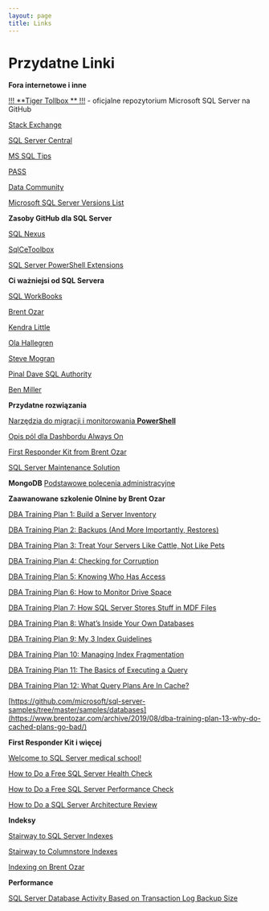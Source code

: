 ```yaml
---
layout: page
title: Links
---
```

# [](#header-1)Przydatne Linki

**Fora internetowe i inne**

[!!! **Tiger Tollbox ** !!!](https://github.com/Microsoft/tigertoolbox) - oficjalne repozytorium Microsoft SQL Server na GitHub

[Stack Exchange](https://dba.stackexchange.com/)

[SQL Server Central](https://www.sqlservercentral.com/)

[MS SQL Tips](https://www.mssqltips.com/sql-server-dba-resources/)

[PASS](https://www.pass.org/)

[Data Community](http://datacommunity.pl/)

[Microsoft SQL Server Versions List](http://sqlserverbuilds.blogspot.com/)

**Zasoby GitHub dla SQL Server**

[SQL Nexus](https://github.com/Microsoft/SqlNexus)

[SqlCeToolbox](https://github.com/ErikEJ/SqlCeToolbox)

[SQL Server PowerShell Extensions](https://github.com/MikeShepard/SQLPSX/)



**Ci ważniejsi od SQL Servera**

[SQL WorkBooks](https://sqlworkbooks.com)

[Brent Ozar](https://www.brentozar.com/)

[Kendra Little](https://littlekendra.com/)

[Ola Hallegren](https://ola.hallengren.com)

[Steve Mogran](https://seniordba.wordpress.com/)

[Pinal Dave SQL Authority](https://blog.sqlauthority.com/)

[Ben Miller](https://dbaduck.com/)

**Przydatne rozwiązania**

[Narzędzia do migracji i monitorowania **PowerShell**](https://dbatools.io)

[Opis pól dla Dashbordu Always On](https://docs.microsoft.com/en-us/sql/database-engine/availability-groups/windows/use-the-always-on-dashboard-sql-server-management-studio?view=sql-server-2017)

[First Responder Kit from Brent Ozar](https://github.com/BrentOzarULTD/SQL-Server-First-Responder-Kit/tree/master)

[SQL Server Maintenance Solution](https://github.com/olahallengren/sql-server-maintenance-solution )




**MongoDB**
[Podstawowe polecenia administracyjne](_pages/mongodb)

**Zaawanowane szkolenie Olnine by Brent Ozar**

[DBA Training Plan 1: Build a Server Inventory](https://www.brentozar.com/archive/2019/07/dba-training-plan-1-build-a-server-inventory/)

[DBA Training Plan 2: Backups (And More Importantly, Restores)](https://www.brentozar.com/archive/2019/07/dba-training-plan-2-backups-and-more-importantly-restores/)

[DBA Training Plan 3: Treat Your Servers Like Cattle, Not Like Pets](https://www.brentozar.com/archive/2019/07/dba-training-plan-3-automating-restores/ )

[DBA Training Plan 4: Checking for Corruption](https://www.brentozar.com/archive/2019/07/dba-training-plan-4-checking-for-corruption/)

[DBA Training Plan 5: Knowing Who Has Access](https://www.brentozar.com/archive/2019/07/dba-training-plan-5-knowing-who-has-access/)

[DBA Training Plan 6: How to Monitor Drive Space](https://www.brentozar.com/archive/2019/07/dba-training-plan-6-how-to-monitor-drive-space/)

[DBA Training Plan 7: How SQL Server Stores Stuff in MDF Files](https://www.brentozar.com/archive/2019/07/dba-training-plan-7-how-sql-server-stores-stuff-in-mdf-files/)

[DBA Training Plan 8: What’s Inside Your Own Databases](https://www.brentozar.com/archive/2019/08/dba-training-plan-8-whats-inside-your-own-databases/)

[DBA Training Plan 9: My 3 Index Guidelines](https://www.brentozar.com/archive/2019/08/dba-training-plan-9-my-3-index-guidelines/)

[DBA Training Plan 10: Managing Index Fragmentation](https://www.brentozar.com/archive/2019/08/dba-training-plan-10-managing-index-fragmentation/)

[DBA Training Plan 11: The Basics of Executing a Query](https://www.brentozar.com/archive/2019/08/dba-training-plan-11-the-basics-of-executing-a-query/)

[DBA Training Plan 12: What Query Plans Are In Cache?](https://www.brentozar.com/archive/2019/08/dba-training-plan-12-what-query-plans-are-in-cache/)

[https://github.com/microsoft/sql-server-samples/tree/master/samples/databases](https://www.brentozar.com/archive/2019/08/dba-training-plan-13-why-do-cached-plans-go-bad/)


**First Responder Kit i więcej**


[Welcome to SQL Server medical school!](https://www.brentozar.com/thanks/welcome-sql-server-medical-school/)

[How to Do a Free SQL Server Health Check](https://www.brentozar.com/archive/2017/10/free-sql-server-health-check/)

[How to Do a Free SQL Server Performance Check](https://www.brentozar.com/archive/2017/10/free-sql-server-performance-check/)

[How to Do a SQL Server Architecture Review](https://www.brentozar.com/archive/2017/10/sql-server-architecture-review/)


**Indeksy**

[Stairway to SQL Server Indexes](https://www.sqlservercentral.com/stairways/stairway-to-sql-server-indexes)

[Stairway to Columnstore Indexes](https://www.sqlservercentral.com/stairways/stairway-to-columnstore-indexes)

[Indexing on Brent Ozar](https://www.brentozar.com/archive/category/indexing/)

**Performance**

[SQL Server Database Activity Based on Transaction Log Backup Size](https://www.mssqltips.com/sqlservertip/6096/sql-server-database-activity-based-on-transaction-log-backup-size/)